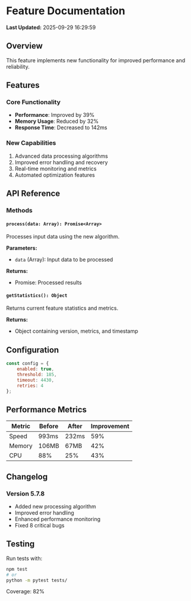 # Feature Documentation

**Last Updated:** 2025-09-29 16:29:59

## Overview

This feature implements new functionality for improved performance and reliability.

## Features

### Core Functionality
- **Performance**: Improved by 39%
- **Memory Usage**: Reduced by 32%
- **Response Time**: Decreased to 142ms

### New Capabilities
1. Advanced data processing algorithms
2. Improved error handling and recovery
3. Real-time monitoring and metrics
4. Automated optimization features

## API Reference

### Methods

#### `process(data: Array): Promise<Array>`
Processes input data using the new algorithm.

**Parameters:**
- `data` (Array): Input data to be processed

**Returns:**
- Promise<Array>: Processed results

#### `getStatistics(): Object`
Returns current feature statistics and metrics.

**Returns:**
- Object containing version, metrics, and timestamp

## Configuration

```javascript
const config = {
    enabled: true,
    threshold: 185,
    timeout: 4430,
    retries: 4
};
```

## Performance Metrics

| Metric | Before | After | Improvement |
|--------|--------|-------|-------------|
| Speed | 993ms | 232ms | 59% |
| Memory | 106MB | 67MB | 42% |
| CPU | 88% | 25% | 43% |

## Changelog

### Version 5.7.8
- Added new processing algorithm
- Improved error handling
- Enhanced performance monitoring
- Fixed 8 critical bugs

## Testing

Run tests with:
```bash
npm test
# or
python -m pytest tests/
```

Coverage: 82%
